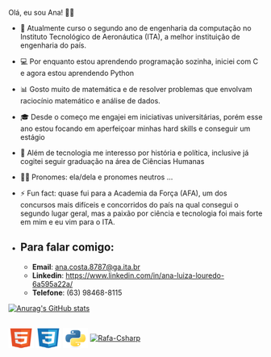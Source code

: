 Olá, eu sou Ana! 👱‍♀️
 - 🔭 Atualmente curso o segundo ano de  engenharia da computação no Instituto Tecnológico de Aeronáutica (ITA), a melhor instituição de engenharia do país.
 
- 💻 Por enquanto estou aprendendo programação sozinha, iniciei com C e agora estou aprendendo Python

- 📊 Gosto muito de matemática e de resolver problemas que envolvam raciocínio matemático e análise de dados.

- 🎓 Desde o começo me engajei em iniciativas universitárias, porém esse ano estou focando em aperfeiçoar minhas hard skills e conseguir um estágio

- 💬 Além de tecnologia me interesso por história e política, inclusive já cogitei seguir graduação na área de Ciências Humanas

- 🏳️‍🌈 Pronomes: ela/dela e pronomes neutros ...

- ⚡ Fun fact: quase fui para a Academia da Força (AFA), um dos concursos mais difíceis e concorridos do país na qual consegui o segundo lugar geral, mas a paixão por ciência e tecnologia foi mais forte em mim e eu vim para o ITA.
- Para falar comigo:
    - 
    - **Email**: ana.costa.8787@ga.ita.br
    - **Linkedin**: https://www.linkedin.com/in/ana-luiza-louredo-6a595a22a/
    - **Telefone**: (63) 98468-8115

[![Anurag's GitHub stats](https://github-readme-stats.vercel.app/api?username=analuizalouredo)](https://github.com/anuraghazra/github-readme-stats)
<div style="display: inline_block"><br>
    <img align="center" alt="Rafa-HTML" height="40" width="50" src="https://raw.githubusercontent.com/devicons/devicon/master/icons/html5/html5-original.svg">
    <img align="center" alt="Rafa-CSS" height="40" width="50" src="https://raw.githubusercontent.com/devicons/devicon/master/icons/css3/css3-original.svg">
    <img align="center" alt="Rafa-Python" height="40" width="50" src="https://raw.githubusercontent.com/devicons/devicon/master/icons/python/python-original.svg">
    <a href="https://www.linkedin.com/in/ana-luiza-louredo-6a595a22a/"><img align="center" alt="Rafa-Csharp" height="40" width="50" src="https://cdn.jsdelivr.net/gh/devicons/devicon/icons/linkedin/linkedin-plain.svg"/>
</div>
